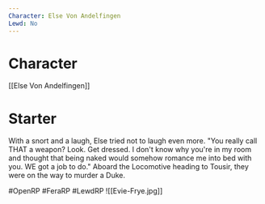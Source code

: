```yaml
---
Character: Else Von Andelfingen
Lewd: No
---
```

# Character
[[Else Von Andelfingen]]

# Starter
With a snort and a laugh, Else  tried not to laugh even more. "You really call THAT a weapon? Look. Get dressed. I don't know why you're in my room and thought that being naked would somehow romance me into bed with you. WE got a job to do." Aboard the Locomotive heading to Tousir, they were on the way to murder a Duke.

#OpenRP #FeraRP #LewdRP
![[Evie-Frye.jpg]]